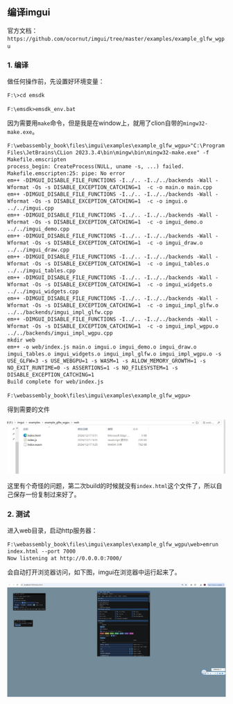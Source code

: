 ## 编译imgui

官方文档：`https://github.com/ocornut/imgui/tree/master/examples/example_glfw_wgpu`

### 1. 编译

做任何操作前，先设置好环境变量：

```
F:\>cd emsdk

F:\emsdk>emsdk_env.bat
```

因为需要用`make`命令，但是我是在window上，就用了clion自带的`mingw32-make.exe`。

```
F:\webassembly_book\files\imgui\examples\example_glfw_wgpu>"C:\Program Files\JetBrains\CLion 2023.3.4\bin\mingw\bin\mingw32-make.exe" -f Makefile.emscripten
process_begin: CreateProcess(NULL, uname -s, ...) failed.
Makefile.emscripten:25: pipe: No error
em++ -DIMGUI_DISABLE_FILE_FUNCTIONS -I../.. -I../../backends -Wall -Wformat -Os -s DISABLE_EXCEPTION_CATCHING=1  -c -o main.o main.cpp
em++ -DIMGUI_DISABLE_FILE_FUNCTIONS -I../.. -I../../backends -Wall -Wformat -Os -s DISABLE_EXCEPTION_CATCHING=1  -c -o imgui.o ../../imgui.cpp
em++ -DIMGUI_DISABLE_FILE_FUNCTIONS -I../.. -I../../backends -Wall -Wformat -Os -s DISABLE_EXCEPTION_CATCHING=1  -c -o imgui_demo.o ../../imgui_demo.cpp
em++ -DIMGUI_DISABLE_FILE_FUNCTIONS -I../.. -I../../backends -Wall -Wformat -Os -s DISABLE_EXCEPTION_CATCHING=1  -c -o imgui_draw.o ../../imgui_draw.cpp
em++ -DIMGUI_DISABLE_FILE_FUNCTIONS -I../.. -I../../backends -Wall -Wformat -Os -s DISABLE_EXCEPTION_CATCHING=1  -c -o imgui_tables.o ../../imgui_tables.cpp
em++ -DIMGUI_DISABLE_FILE_FUNCTIONS -I../.. -I../../backends -Wall -Wformat -Os -s DISABLE_EXCEPTION_CATCHING=1  -c -o imgui_widgets.o ../../imgui_widgets.cpp
em++ -DIMGUI_DISABLE_FILE_FUNCTIONS -I../.. -I../../backends -Wall -Wformat -Os -s DISABLE_EXCEPTION_CATCHING=1  -c -o imgui_impl_glfw.o ../../backends/imgui_impl_glfw.cpp
em++ -DIMGUI_DISABLE_FILE_FUNCTIONS -I../.. -I../../backends -Wall -Wformat -Os -s DISABLE_EXCEPTION_CATCHING=1  -c -o imgui_impl_wgpu.o ../../backends/imgui_impl_wgpu.cpp
mkdir web
em++ -o web/index.js main.o imgui.o imgui_demo.o imgui_draw.o imgui_tables.o imgui_widgets.o imgui_impl_glfw.o imgui_impl_wgpu.o -s USE_GLFW=3 -s USE_WEBGPU=1 -s WASM=1 -s ALLOW_MEMORY_GROWTH=1 -s NO_EXIT_RUNTIME=0 -s ASSERTIONS=1 -s NO_FILESYSTEM=1 -s DISABLE_EXCEPTION_CATCHING=1
Build complete for web/index.js

F:\webassembly_book\files\imgui\examples\example_glfw_wgpu>
```

得到需要的文件

![](../../imgs/imgui/build/build.jpg)

这里有个奇怪的问题，第二次build的时候就没有`index.html`这个文件了，所以自己保存一份复制过来好了。

### 2. 测试

进入web目录，启动http服务器：

```
F:\webassembly_book\files\imgui\examples\example_glfw_wgpu\web>emrun index.html --port 7000
Now listening at http://0.0.0.0:7000/
```

会自动打开浏览器访问，如下图，imgui在浏览器中运行起来了。

![](../../imgs/imgui/build/imgui_webgpu.jpg)